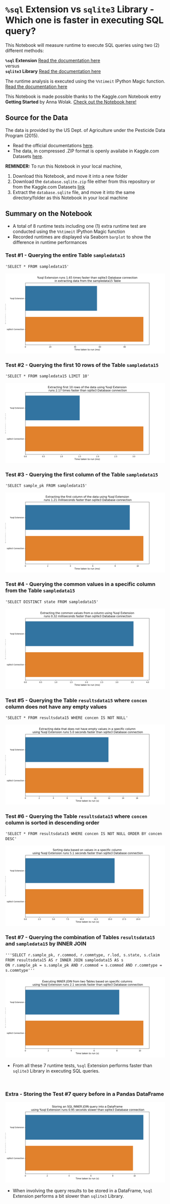 # `%sql` Extension vs `sqlite3` Library - Which one is faster in executing SQL query?
This Notebook will measure runtime to execute SQL queries using two (2) different methods:

<b>`%sql` Extension</b> [Read the documentation here](https://pypi.org/project/ipython-sql/)
<br>versus<br>
<b>`sqlite3` Library</b> [Read the documentation here](https://docs.python.org/3/library/sqlite3.html)

The runtime analysis is executed using the `%%timeit` IPython Magic function. [Read the documentation here](https://ipython.readthedocs.io/en/stable/interactive/magics.html#magic-timeit)

This Notebook is made possible thanks to the Kaggle.com Notebook entry <b>Getting Started</b> by Anna Wolak. [Check out the Notebook here!](https://www.kaggle.com/annawolak/getting-started-1)

## Source for the Data
The data is provided by the US Dept. of Agriculture under the Pesticide Data Program (2015).
- Read the official documentations [here](https://www.ams.usda.gov/datasets/pdp/pdpdata).
- The data, in compressed .ZIP format is openly availabe in Kaggle.com Datasets [here](https://www.kaggle.com/usdeptofag/pesticide-data-program-2015).

<b>REMINDER:</b> To run this Notebook in your local machine,
1. Download this Notebook, and move it into a new folder
2. Download the `database.sqlite.zip` file either from this repository or from the Kaggle.com Datasets [link](https://www.kaggle.com/usdeptofag/pesticide-data-program-2015)
3. Extract the `database.sqlite` file, and move it into the same directory/folder as this Notebook in your local machine


## Summary on the Notebook
- A total of 8 runtime tests including one (1) extra runtime test are conducted using the `%%timeit` IPython Magic function
- Recorded runtimes are displayed via Seaborn `barplot` to show the difference in runtime performances

### Test #1 - Querying the entire Table `sampledata15`
```{python}
'SELECT * FROM sampledata15'
```
![Test_1_results](test_1.png?raw=true)

### Test #2 - Querying the first 10 rows of the Table `sampledata15`
```{python}
'SELECT * FROM sampledata15 LIMIT 10'
```
![Test_2_results](test_2.png?raw=true)

### Test #3 - Querying the first column of the Table `sampledata15`
```{python}
'SELECT sample_pk FROM sampledata15'
```
![Test_3_results](test_3.png?raw=true)

### Test #4 - Querying the common values in a specific column from the Table `sampledata15`
```{python}
'SELECT DISTINCT state FROM sampledata15'
```
![Test_4_results](test_4.png?raw=true)

### Test #5 - Querying the Table `resultsdata15` where `concen` column does not have any empty values
```{python}
'SELECT * FROM resultsdata15 WHERE concen IS NOT NULL'
```
![Test_5_results](test_5.png?raw=true)

### Test #6 - Querying the Table `resultsdata15` where `concen` column is sorted in descending order
```{python}
'SELECT * FROM resultsdata15 WHERE concen IS NOT NULL ORDER BY concen DESC'
```
![Test_6_results](test_6.png?raw=true)

### Test #7 - Querying the combination of Tables `resultsdata15` and `sampledata15` by INNER JOIN
```{python}
'''SELECT r.sample_pk, r.commod, r.commtype, r.lod, s.state, s.claim
FROM resultsdata15 AS r INNER JOIN sampledata15 AS s
ON r.sample_pk = s.sample_pk AND r.commod = s.commod AND r.commtype = s.commtype'''
```
![Test_7_results](test_7.png?raw=true)
<br>

- From all these 7 runtime tests, `%sql` Extension performs faster than `sqlite3` Library in executing SQL queries.

<br>


### Extra - Storing the Test #7 query before in a Pandas DataFrame
![Test_8_results](test_8.png?raw=true)

- When involving the query results to be stored in a DataFrame, `%sql` Extension performs a bit slower than `sqlite3` Library.
